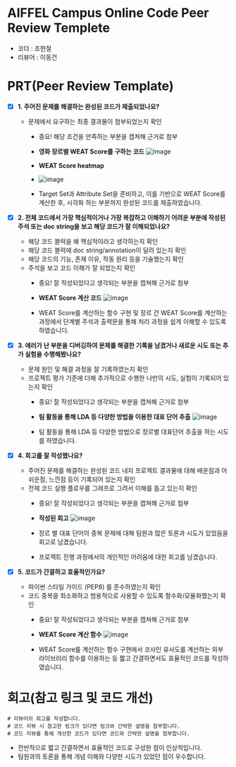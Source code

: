 # AIFFEL Campus Online Code Peer Review Templete
- 코더 : 조현철
- 리뷰어 : 이동건


# PRT(Peer Review Template)
- [X]  **1. 주어진 문제를 해결하는 완성된 코드가 제출되었나요?**
    - 문제에서 요구하는 최종 결과물이 첨부되었는지 확인
        - 중요! 해당 조건을 만족하는 부분을 캡쳐해 근거로 첨부
     
        - **영화 장르별 WEAT Score를 구하는 코드**
        ![image](https://github.com/user-attachments/assets/b0a40aee-99a2-4c9d-bf7c-c5ee549d5fd9)

        - **WEAT Score heatmap**
        - ![image](https://github.com/user-attachments/assets/28c1a170-fe8a-4985-ae89-5bc3abf12fb7)

        - Target Set과 Attribute Set을 준비하고, 이를 기반으로 WEAT Score를 계산한 후, 시각화 하는 부분까지 완성된 코드를 제출하였습니다.
    
- [X]  **2. 전체 코드에서 가장 핵심적이거나 가장 복잡하고 이해하기 어려운 부분에 작성된 
주석 또는 doc string을 보고 해당 코드가 잘 이해되었나요?**
    - 해당 코드 블럭을 왜 핵심적이라고 생각하는지 확인
    - 해당 코드 블럭에 doc string/annotation이 달려 있는지 확인
    - 해당 코드의 기능, 존재 이유, 작동 원리 등을 기술했는지 확인
    - 주석을 보고 코드 이해가 잘 되었는지 확인
        - 중요! 잘 작성되었다고 생각되는 부분을 캡쳐해 근거로 첨부
     
        - **WEAT Score 계산 코드**
        ![image](https://github.com/user-attachments/assets/455cd69c-7e5c-479a-89f3-d1471dd0cf5f)

        - WEAT Score를 계산하는 함수 구현 및 장르 간 WEAT Score를 계산하는 과정에서 단계별 주석과 출력문을 통해 처리 과정을 쉽게 이해할 수 있도록 하였습니다.
        
- [X]  **3. 에러가 난 부분을 디버깅하여 문제를 해결한 기록을 남겼거나
새로운 시도 또는 추가 실험을 수행해봤나요?**
    - 문제 원인 및 해결 과정을 잘 기록하였는지 확인
    - 프로젝트 평가 기준에 더해 추가적으로 수행한 나만의 시도, 
    실험이 기록되어 있는지 확인
        - 중요! 잘 작성되었다고 생각되는 부분을 캡쳐해 근거로 첨부
     
        - **팀 활동을 통해 LDA 등 다양한 방법을 이용한 대표 단어 추출**
        ![image](https://github.com/user-attachments/assets/f24d93b1-3dd4-468b-a4e6-b848e125a075)

        - 팀 활동을 통해 LDA 등 다양한 방법으로 장르별 대표단어 추출을 하는 시도를 하였습니다.
        
- [X]  **4. 회고를 잘 작성했나요?**
    - 주어진 문제를 해결하는 완성된 코드 내지 프로젝트 결과물에 대해
    배운점과 아쉬운점, 느낀점 등이 기록되어 있는지 확인
    - 전체 코드 실행 플로우를 그래프로 그려서 이해를 돕고 있는지 확인
        - 중요! 잘 작성되었다고 생각되는 부분을 캡쳐해 근거로 첨부
     
        - **작성된 회고**
        ![image](https://github.com/user-attachments/assets/e00e86db-6990-4343-a7a2-7e4da0dcf54a)

        - 장르 별 대표 단어의 중복 문제에 대해 팀원과 많은 토론과 시도가 있었음을 회고로 남겼습니다.
        - 프로젝트 진행 과정에서의 개인적인 어려움에 대한 회고를 남겼습니다.
        
- [X]  **5. 코드가 간결하고 효율적인가요?**
    - 파이썬 스타일 가이드 (PEP8) 를 준수하였는지 확인
    - 코드 중복을 최소화하고 범용적으로 사용할 수 있도록 함수화/모듈화했는지 확인
        - 중요! 잘 작성되었다고 생각되는 부분을 캡쳐해 근거로 첨부
     
        - **WEAT Score 계산 함수**
        ![image](https://github.com/user-attachments/assets/d0fe04f6-d31a-4a8c-a3e2-84b381c4c689)

        - WEAT Score를 계산하는 함수 구현에서 코사인 유사도를 계산하는 외부 라이브러리 함수를 이용하는 등 짧고 간결하면서도 효율적인 코드를 작성하였습니다.

# 회고(참고 링크 및 코드 개선)
```
# 리뷰어의 회고를 작성합니다.
# 코드 리뷰 시 참고한 링크가 있다면 링크와 간략한 설명을 첨부합니다.
# 코드 리뷰를 통해 개선한 코드가 있다면 코드와 간략한 설명을 첨부합니다.
```
- 전반적으로 짧고 간결하면서 효율적인 코드로 구성한 점이 인상적입니다.
- 팀원과의 토론을 통해 개념 이해와 다양한 시도가 있었던 점이 우수합니다.
